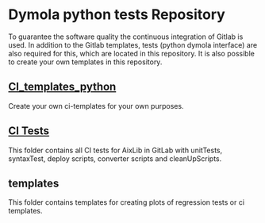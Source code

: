 # Dymola python tests Repository
To guarantee the software quality the continuous integration of Gitlab is used. 
In addition to the Gitlab templates, tests (python dymola interface) are also required for this, which are located in this repository. 
It is also possible to create your own templates in this repository.
## [CI_templates_python](CI_templates_python)
Create your own ci-templates for your own purposes.
## [CI Tests](CITests)
This folder contains all CI tests for AixLib in GitLab with unitTests, syntaxTest, deploy scripts, converter scripts and cleanUpScripts.
## templates
This folder contains templates for creating plots of regression tests or ci templates.


